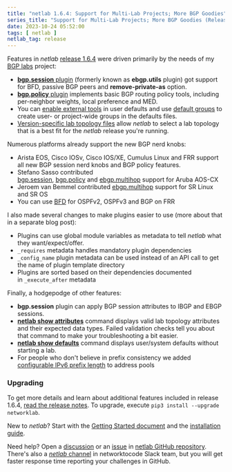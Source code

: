 ```yaml
---
title: "netlab 1.6.4: Support for Multi-Lab Projects; More BGP Goodies"
series_title: "Support for Multi-Lab Projects; More BGP Goodies (Release 1.6.4)"
date: 2023-10-24 05:52:00
tags: [ netlab ]
netlab_tag: release
---
```

Features in *netlab* [release 1.6.4](https://netlab.tools/release/1.6/#release-1-6-4) were driven primarily by the needs of my [BGP labs](https://bgplabs.net/) project:

- [**bgp.session** plugin](https://netlab.tools/plugins/bgp.session/) (formerly known as **ebgp.utils** plugin) got support for BFD, passive BGP peers and **remove-private-as** option.
- [**bgp.policy** plugin](https://netlab.tools/plugins/bgp.policy/) implements basic BGP routing policy tools, including per-neighbor weights, local preference and MED.
- You can [enable external tools](https://netlab.tools/extools/#tools-enable-default) in user defaults and use [default groups](https://netlab.tools/groups/#default-groups) to create  user- or project-wide groups in the defaults files.
- [Version-specific lab topology files](https://netlab.tools/dev/versioning/) allow _netlab_ to select a lab topology that is a best fit for the _netlab_ release you're running.

Numerous platforms already support the new BGP nerd knobs:
<!--more-->
-   Arista EOS, Cisco IOSv, Cisco IOS/XE, Cumulus Linux and FRR support all new BGP session nerd knobs and BGP policy features.
-   Stefano Sasso contributed [bgp.session](https://netlab.tools/plugins/bgp.session/), [bgp.policy](https://netlab.tools/plugins/bgp.policy/) and [ebgp.multihop](https://netlab.tools/plugins/ebgp.multihop/) support for Aruba AOS-CX
-   Jeroem van Bemmel contributed [ebgp.multihop](https://netlab.tools/plugins/ebgp.multihop/) support for SR Linux and SR OS
-   You can use [BFD](https://netlab.tools/module/bfd/) for OSPFv2, OSPFv3 and BGP on FRR

I also made several changes to make plugins easier to use (more about that in a separate blog post):

* Plugins can use global module variables as metadata to tell _netlab_ what they want/expect/offer.
* `_requires` metadata handles mandatory plugin dependencies
* `_config_name` plugin metadata can be used instead of an API call to get the name of plugin template directory
* Plugins are sorted based on their dependencies documented in `_execute_after` metadata

Finally, a hodgepodge of other features:

* **bgp.session** plugin can apply BGP session attributes to IBGP and EBGP sessions.
* **[netlab show attributes](https://netlab.tools/netlab/show/#netlab-show-attributes)** command displays valid lab topology attributes and their expected data types. Failed validation checks tell you about that command to make your troubleshooting a bit easier.
* **[netlab show defaults](https://netlab.tools/netlab/show/#netlab-show-defaults)** command displays user/system defaults without starting a lab.
* For people who don't believe in prefix consistency we added [configurable IPv6 prefix length](https://netlab.tools/addressing/#address-pool-specs) to address pools

### Upgrading

To get more details and learn about additional features included in release 1.6.4, [read the release notes](https://netlab.tools/release/1.6/#release-1-6-4). To upgrade, execute `pip3 install --upgrade networklab`.

New to *netlab*? Start with the [Getting Started document](https://netlab.tools/tutorials/) and the [installation guide](https://netlab.tools/install/).

Need help? Open a [discussion](https://github.com/ipspace/netlab/discussions) or an [issue](https://github.com/ipspace/netlab/issues) in [netlab GitHub repository](https://github.com/ipspace/netlab). There's also a [*netlab* channel](https://networktocode.slack.com/archives/C022DQHK8BH) in networktocode Slack team, but you will get faster response time reporting your challenges in GitHub.
